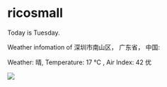 # ricosmall

Today is Tuesday.

Weather infomation of 深圳市南山区， 广东省， 中国: 

Weather: 晴, Temperature: 17 ℃ , Air Index: 42 优

<img src="https://github-readme-stats.vercel.app/api?username=ricosmall&show_icons=true" />

